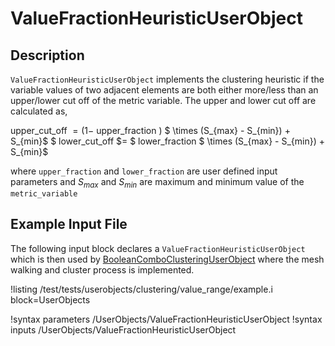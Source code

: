 # ValueFractionHeuristicUserObject

## Description

`ValueFractionHeuristicUserObject` implements the clustering heuristic if the variable values of two adjacent
elements are both either more/less than an upper/lower cut off of the metric variable.
The upper and lower cut off are calculated as,

upper_cut_off $= (1 -$ upper_fraction $)$ $ \times (S_{max} - S_{min}) + S_{min}$ $
lower_cut_off $= $ lower_fraction $ \times (S_{max} - S_{min}) + S_{min}$

where `upper_fraction` and `lower_fraction` are user defined input parameters and $S_{max}$ and
$S_{min}$ are maximum and minimum value of the `metric_variable`

## Example Input File

The following input block declares a `ValueFractionHeuristicUserObject` which
is then used by [BooleanComboClusteringUserObject](BooleanComboClusteringUserObject.md)
where the mesh walking and cluster process is implemented.

!listing /test/tests/userobjects/clustering/value_range/example.i
block=UserObjects

!syntax parameters /UserObjects/ValueFractionHeuristicUserObject
!syntax inputs /UserObjects/ValueFractionHeuristicUserObject